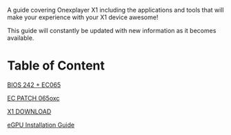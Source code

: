 A guide covering Onexplayer X1 including the applications and tools that will make your experience with your X1 device awesome!

This guide will constantly be updated with new information as it becomes available.
# Table of Content

[BIOS 242 + EC065](../main/BIOS242EC065.md)

[EC PATCH 065oxc](../main/EC-PATCH-065oxc.md)

[X1 DOWNLOAD](../main/X1-DOWNLOAD.md)

[eGPU Installation Guide](../main/eGPU-install.md)
